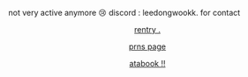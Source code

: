 not very active anymore 😢
discord : leedongwookk. for contact
<p align="center" width="100%"><a href=https://rentry.co/gongji-cheol>rentry .</a>
<p align="center" width="100%"><a href=https://pronouns.cc/@badandcrazy>prns page</a>
<p align="center" width="100%"><a href=https://leedongwook.atabook.org>atabook !!</a>

